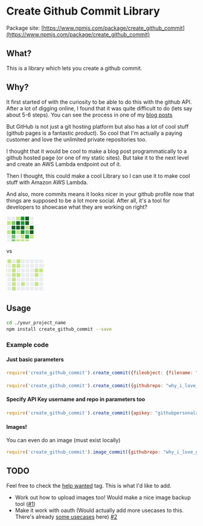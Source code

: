 # Create Github Commit Library

Package site: [https://www.npmjs.com/package/create_github_commit](https://www.npmjs.com/package/create_github_commit)

## What?

This is a library which lets you create a github commit.

## Why?

It first started of with the curiosity to be able to do this with the github API. After a lot of digging online, I found that it was quite difficult to do (lets say about 5-6 steps). You can see the process in one of my [blog posts](http://www.nolim1t.co/2017/03/08/uploading-to-github-through-the-API.html)

But GitHub is not just a git hosting platform but also has a lot of cool stuff (github pages is a fantastic product). So cool that I'm actually a paying customer and love the unlimited private repositories too.

I thought that it would be cool to make a blog post programmatically to a github hosted page (or one of my static sites). But take it to the next level and create an AWS Lambda endpoint out of it.

Then I thought, this could make a cool Library so I can use it to make cool stuff with Amazon AWS Lambda.

And also, more commits means it looks nicer in your github profile now that things are supposed to be a lot more social. After all, it's a tool for developers to showcase what they are working on right?


![Github Contributions](https://raw.githubusercontent.com/nolim1t/why_i_love_github/master/github_contrib.png)

vs

![Sadface](https://raw.githubusercontent.com/nolim1t/why_i_love_github/master/nocontrib.png)

## Usage

```bash
cd ./your_project_name
npm install create_github_commit --save
```

### Example code  


#### Just basic parameters

```javascript
require('create_github_commit').create_commit({fileobject: {filename: "im_a_little_teapot.md", contents: "# I'm a little teapot\n\nYet another change\n\n![Teapot yo](https://images-na.ssl-images-amazon.com/images/I/51GHlyuQ1JL._SL1200_.jpg)", commit_message: "For a good time, send bitcoins to 1Mdnjtg9CFidwxWRHjaPamfDmTJVtg4nri"}}, function(c) {console.log(c);});

require('create_github_commit').create_commit({githubrepo: "why_i_love_github", fileobject: {filename: "README.md", contents: "# Why I love Github\n\n* It is pretty\n\n* It is easy to edit files\n\n* It is pretty easy to edit files\n\n* I don't even need a GIT Client to edit this\n\n* In fact I'm editing this using the git data API\n\n* It does a cool dance\n\n![Github Style!](https://octodex.github.com/images/gangnamtocat.png)", commit_message: "For a good time, send bitcoins to 1Mdnjtg9CFidwxWRHjaPamfDmTJVtg4nri"}}, function(c) {console.log(c);});

```

#### Specify API Key username and repo in parameters too

```javascript
require('create_github_commit').create_commit({apikey: "githubpersonalapikey", githubuser: "githubuser", githubrepo: "why_i_love_github", fileobject: {filename: "im_a_little_teapot.md", contents: "# I'm a little teapot\n\nYet another change\n\n![Teapot yo](https://images-na.ssl-images-amazon.com/images/I/51GHlyuQ1JL._SL1200_.jpg)", commit_message: "For a good time, send bitcoins to 1Mdnjtg9CFidwxWRHjaPamfDmTJVtg4nri"}}, function(c) {console.log(c);});
```

#### Images!

You can even do an image (must exist locally)

```javascript
require('create_github_commit').image_commit({githubrepo: "why_i_love_github", fileobject: {filename: "example.png", commit_message: "1Mdnjtg9CFidwxWRHjaPamfDmTJVtg4nri"}}, function(c) {console.log(c);});
```

## TODO

Feel free to check the [help wanted](https://github.com/nolim1t/create_github_commit/issues?q=is%3Aissue+is%3Aopen+label%3A%22help+wanted%22) tag. This is what I'd like to add.

* Work out how to upload images too! Would make a nice image backup tool ([#1](https://github.com/nolim1t/create_github_commit/issues/1))
* Make it work with oauth (Would actually add more usecases to this. There's already [some usecases](http://www.nolim1t.co/2017/03/08/uploading-to-github-through-the-API.html) here) [#2](https://github.com/nolim1t/create_github_commit/issues/2)
